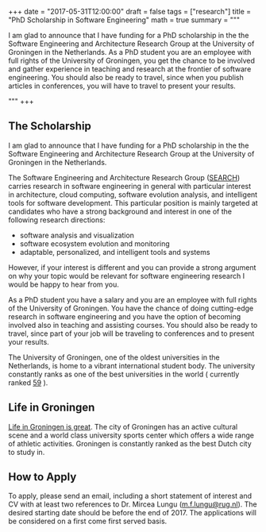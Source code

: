 +++
date = "2017-05-31T12:00:00"
draft = false
tags = ["research"]
title = "PhD Scholarship in Software Engineering"
math = true
summary = """

I am glad to announce that I have funding for a PhD scholarship in the the Software Engineering and Architecture Research Group at the University of Groningen in the Netherlands. As a PhD student you are an employee with full rights of the University of Groningen, you get the chance to be involved and gather experience in teaching and research at the frontier of software engineering. You should also be ready to travel, since when you publish articles in conferences, you will have to travel to present your results. 

"""
+++

## The Scholarship
I am glad to announce that I have funding for a PhD scholarship in the the Software Engineering and Architecture Research Group at the University of Groningen in the Netherlands. 

The Software Engineering and Architecture Research Group ([SEARCH](http://www.cs.rug.nl/search/Main/People)) carries research in software engineering in general with particular interest in architecture, cloud computing, software evolution analysis, and intelligent tools for software development. This particular position is mainly targeted at candidates who have a strong background and interest in one of the following research directions:

- software analysis and visualization
- software ecosystem evolution and monitoring
- adaptable, personalized, and intelligent tools and systems

However, if your interest is different and you can provide a strong argument on why your topic would be relevant for software engineering research I would be happy to hear from you.

As a PhD student you have a salary and you are an employee with full rights of the University of Groningen. You have the chance of doing cutting-edge research in software engineering and you have the option of  becoming involved also in teaching and assisting courses. You should also be ready to travel, since part of your job will be traveling to conferences and to present your results. 

The University of Groningen, one of the oldest universities in the Netherlands, is home to a vibrant international student body. The university constantly ranks as one of the best universities in the world ( currently ranked [59](http://www.shanghairanking.com/ARWU2017.html) ).

## Life in Groningen

<a href="http://www.groningenlife.nl/en">Life in Groningen is great</a>. The city of Groningen has an active cultural scene and a world class university sports center which offers a wide range of athletic activities. Groningen is constantly ranked as the best Dutch city to study in.

## How to Apply

To apply, please send an email, including a short statement of interest and CV with at least two references to Dr. Mircea Lungu (<a href=mailto:m.f.lungu@rug.nl>m.f.lungu@rug.nl</a>). The desired starting date should be before the end of 2017. The applications will be considered on a first come first served basis.

